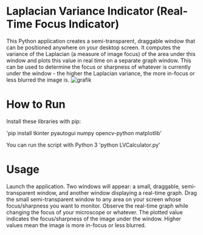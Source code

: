 # Laplacian Variance Indicator (Real-Time Focus Indicator)
 
This Python application creates a semi-transparent, draggable window that can be positioned anywhere on your desktop screen. It computes the variance of the Laplacian (a measure of image focus) of the area under this window and plots this value in real time on a separate graph window. This can be used to determine the focus or sharpness of whatever is currently under the window - the higher the Laplacian variance, the more in-focus or less blurred the image is.
![grafik](https://github.com/derbengale/Laplacian-Variance-Indicator/assets/28060331/df2295cc-9b2a-49b7-9653-9949850b7b80)

# How to Run
Install these libraries with pip:

'pip install tkinter pyautogui numpy opencv-python matplotlib'

You can run the script with Python 3
'python LVCalculator.py'

# Usage

Launch the application. Two windows will appear: a small, draggable, semi-transparent window, and another window displaying a real-time graph.
Drag the small semi-transparent window to any area on your screen whose focus/sharpness you want to monitor.
Observe the real-time graph while changing the focus of your microscope or whatever. The plotted value indicates the focus/sharpness of the image under the window. Higher values mean the image is more in-focus or less blurred.
